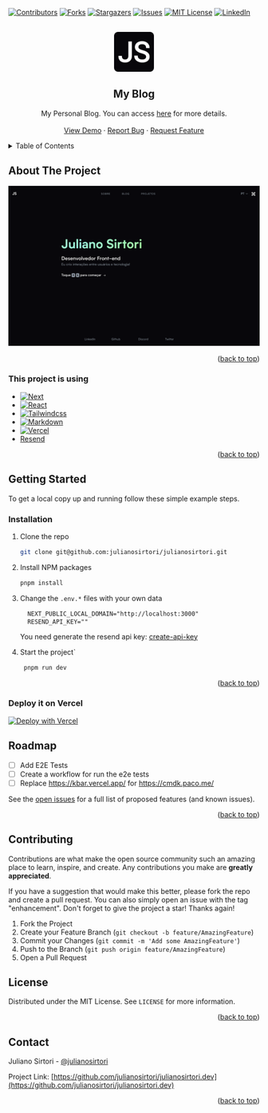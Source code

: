 <a name="readme-top"></a>

[![Contributors][contributors-shield]][contributors-url]
[![Forks][forks-shield]][forks-url]
[![Stargazers][stars-shield]][stars-url]
[![Issues][issues-shield]][issues-url]
[![MIT License][license-shield]][license-url]
[![LinkedIn][linkedin-shield]][linkedin-url]

<!-- PROJECT LOGO -->
<br />
<div align="center">
  <a href="https://github.com/julianosirtori/julianosirtori.dev">
    <img src="public/images/logo.png" alt="Logo" width="80" height="80">
  </a>

  <h2 align="center">My Blog</h2>
  <p align="center">
    My Personal Blog. You can access <a href="https://julianosirtori.dev/blog/hello-world">here</a> for more details.
    <br />
    <br />
    <a href="https://julianosirtori.dev/">View Demo</a>
    ·
    <a href="https://github.com/julianosirtori/julianosirtori.dev/issues">Report Bug</a>
    ·
    <a href="https://github.com/julianosirtori/julianosirtori.dev/issues">Request Feature</a>
  </p>
</div>

<!-- TABLE OF CONTENTS -->
<details>
  <summary>Table of Contents</summary>
  <ol>
    <li>
      <a href="#about-the-project">About The Project</a>
      <ul>
        <li><a href="#built-with">Built With</a></li>
      </ul>
    </li>
    <li>
      <a href="#getting-started">Getting Started</a>
      <ul>
        <li><a href="#prerequisites">Prerequisites</a></li>
        <li><a href="#installation">Installation</a></li>
      </ul>
    </li>
    <li><a href="#roadmap">Roadmap</a></li>
    <li><a href="#contributing">Contributing</a></li>
    <li><a href="#license">License</a></li>
    <li><a href="#contact">Contact</a></li>
  </ol>
</details>

<!-- ABOUT THE PROJECT -->

## About The Project

[![Product Name Screen Shot][product-screenshot]](https://life-in-weeks.julianosirtori.dev/)

<p align="right">(<a href="#readme-top">back to top</a>)</p>

### This project is using

- [![Next][next.js]][next-url]
- [![React][react.js]][react-url]
- [![Tailwindcss][tailwindcss]][tailwindcss-url]
- [![Markdown][markdown]][markdown-url]
- [![Vercel][vercel]][vercel-url]
- [Resend][resend-url]

<p align="right">(<a href="#readme-top">back to top</a>)</p>

<!-- GETTING STARTED -->

## Getting Started

To get a local copy up and running follow these simple example steps.

### Installation

1. Clone the repo
   ```sh
   git clone git@github.com:julianosirtori/julianosirtori.git
   ```
2. Install NPM packages
   ```sh
   pnpm install
   ```
3. Change the `.env.*` files with your own data
    ```
      NEXT_PUBLIC_LOCAL_DOMAIN="http://localhost:3000"
      RESEND_API_KEY=""
    ```
    You need generate the resend api key: [create-api-key](https://resend.com/docs/api-reference/api-keys/create-api-key )

4. Start the project`
   ```sh
    pnpm run dev
   ```

<p align="right">(<a href="#readme-top">back to top</a>)</p>

<!-- ROADMAP -->

### Deploy it on Vercel

[![Deploy with Vercel](https://vercel.com/button)](https://vercel.com/new/clone?repository-url=https%3A%2F%2Fgithub.com%2Fjulianosirtori%2Fjulianosirtori.dev&env=NEXT_PUBLIC_LOCAL_DOMAIN,RESEND_API_KEY)

## Roadmap

- [ ] Add E2E Tests
- [ ] Create a workflow for run the e2e tests
- [ ] Replace https://kbar.vercel.app/ for  https://cmdk.paco.me/

See the [open issues](https://github.com/julianosirtori/life-in-weeks/issues) for a full list of proposed features (and known issues).

<p align="right">(<a href="#readme-top">back to top</a>)</p>

<!-- CONTRIBUTING -->

## Contributing

Contributions are what make the open source community such an amazing place to learn, inspire, and create. Any contributions you make are **greatly appreciated**.

If you have a suggestion that would make this better, please fork the repo and create a pull request. You can also simply open an issue with the tag "enhancement".
Don't forget to give the project a star! Thanks again!

1. Fork the Project
2. Create your Feature Branch (`git checkout -b feature/AmazingFeature`)
3. Commit your Changes (`git commit -m 'Add some AmazingFeature'`)
4. Push to the Branch (`git push origin feature/AmazingFeature`)
5. Open a Pull Request

<!-- LICENSE -->

## License

Distributed under the MIT License. See `LICENSE` for more information.

<p align="right">(<a href="#readme-top">back to top</a>)</p>

<!-- CONTACT -->

## Contact

Juliano Sirtori - [@julianosirtori](https://twitter.com/julianosirtori)

Project Link: [https://github.com/julianosirtori/julianosirtori.dev](https://github.com/julianosirtori/julianosirtori.dev)

<p align="right">(<a href="#readme-top">back to top</a>)</p>

<!-- MARKDOWN LINKS & IMAGES -->
<!-- https://www.markdownguide.org/basic-syntax/#reference-style-links -->

[contributors-shield]: https://img.shields.io/github/contributors/julianosirtori/julianosirtori.dev.svg?style=for-the-badge
[contributors-url]: https://github.com/julianosirtori/julianosirtori.dev/graphs/contributors
[forks-shield]: https://img.shields.io/github/forks/julianosirtori/julianosirtori.dev.svg?style=for-the-badge
[forks-url]: https://github.com/julianosirtori/julianosirtori.dev/network/members
[stars-shield]: https://img.shields.io/github/stars/julianosirtori/julianosirtori.dev.svg?style=for-the-badge
[stars-url]: https://github.com/julianosirtori/julianosirtori.dev/stargazers
[issues-shield]: https://img.shields.io/github/issues/julianosirtori/julianosirtori.dev.svg?style=for-the-badge
[issues-url]: https://github.com/julianosirtori/julianosirtori.dev/issues
[license-shield]: https://img.shields.io/github/license/julianosirtori/julianosirtori.dev.svg?style=for-the-badge
[license-url]: https://github.com/julianosirtori/julianosirtori.dev/blob/main/LICENSE
[linkedin-shield]: https://img.shields.io/badge/-LinkedIn-black.svg?style=for-the-badge&logo=linkedin&colorB=555
[linkedin-url]: https://linkedin.com/in/juliano-sirtori
[product-screenshot]: public/images/screenshot.png

[next.js]: https://img.shields.io/badge/next.js-000000?style=for-the-badge&logo=nextdotjs&logoColor=white
[next-url]: https://nextjs.org/

[react.js]: https://img.shields.io/badge/React-20232A?style=for-the-badge&logo=react&logoColor=61DAFB
[react-url]: https://reactjs.org/

[tailwindcss]: https://img.shields.io/badge/Tailwind_CSS-38B2AC?style=for-the-badge&logo=tailwind-css&logoColor=white
[tailwindcss-url]: https://tailwindcss.com/

[markdown]: 	https://img.shields.io/badge/Markdown-000000?style=for-the-badge&logo=markdown&logoColor=white
[markdown-url]: https://tailwindcss.com/

[vercel]: 	https://img.shields.io/badge/Vercel-000000?style=for-the-badge&logo=vercel&logoColor=white
[vercel-url]: https://tailwindcss.com/

[resend-url]: https://resend.com/
